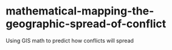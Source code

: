 # mathematical-mapping-the-geographic-spread-of-conflict
Using GIS math to predict how conflicts will spread
